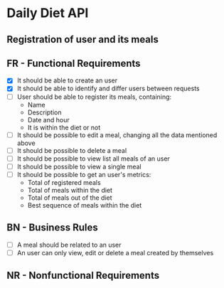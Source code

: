 # Daily Diet API
## Registration of user and its meals

## FR - Functional Requirements

- [X] It should be able to create an user
- [X] It should be able to identify and differ users between requests
- [ ] User should be able to register its meals, containing:
    - Name
    - Description
    - Date and hour
    - It is within the diet or not
- [ ] It should be possible to edit a meal, changing all the data mentioned above
- [ ] It should be possible to delete a meal
- [ ] It should be possible to view list all meals of an user
- [ ] It should be possible to view a single meal
- [ ] It should be possible to get an user's metrics:
    - Total of registered meals
    - Total of meals within the diet
    - Total of meals out of the diet
    - Best sequence of meals within the diet


## BN - Business Rules
- [ ] A meal should be related to an user
- [ ] An user can only view, edit or delete a meal created by themselves

## NR - Nonfunctional Requirements
